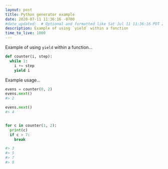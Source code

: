 ```yaml
---
layout: post
title: Python generator example
date: 2020-07-11 11:36:16 -0700
#date_updated:  # Optional and formatted like Sat Jul 11 11:36:16 PDT 2020 above
description: Example of using `yield` within a function
time_to_live: 1800
---
```




Example of using `yield` within a function...


```python
def counter(i, step):
  while 1:
    i += step
    yield i
```


Example usage...


```python
evens = counter(0, 2)
evens.next()
#> 2

evens.next()
#> 4


for c in counter(1, 2):
  print(c)
  if c > 7:
    break

#> 3
#> 5
#> 7
#> 9
```
